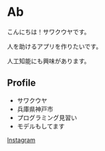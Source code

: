 # <a name="header-1-8f7f4c1ce7a4f933663d10543562b096"></a> Ab
こんにちは！サワクウヤです。

人を助けるアプリを作りたいです。

人工知能にも興味があります。

## <a name="header-2-cce99c598cfdb9773ab041d54c3d973a"></a> Profile
- サワクウヤ
- 兵庫県神戸市
- プログラミング見習い
- モデルもしてます

[Instagram](https://www.instagram.com/kuyasawa/)


